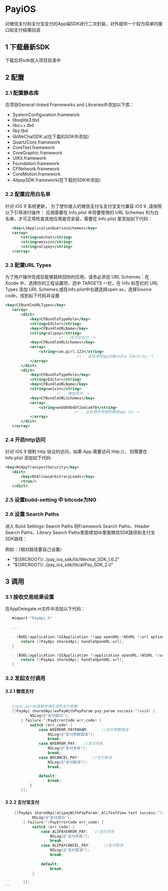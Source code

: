 # PayiOS
对微信支付和支付宝支付的App端SDK进行二次封装，对外提供一个较为简单的接口和支付结果回调

## 1 下载最新SDK

下载后将sdk放入项目目录中

## 2 配置

### 2.1 配置静态库

在项目General-linked Frameworks and Libraries中添加以下库：

 - SystemConfiguration.framework
 - libsqlite3.tbd
 - libc++.tbd
 - libz.tbd
 - libWeChatSDK.a(在下载的SDK中添加)
 - QuartzCore.framework
 - CoreText.framework
 - CoreGraphic.framework
 - UIKit.framework
 - Foundation.framework
 - CFNetwork.framework
 - CoreMotion.framework
 - AlipaySDK.framework(在下载的SDK中添加)

### 2.2 配置应用白名单
 针对 iOS 9 系统更新， 为了使你接入的微信支付与支付宝支付兼容 iOS 9 ,请按照以下引导进行操作： 应用需要在 Info.plist 中将要使用的 URL Schemes 列为白名单，才可正常检查其他应用是否安装，需要在 Info.plist 里添加如下代码：
 
 ```xml
 	<key>LSApplicationQueriesSchemes</key>
    <array>
        <string>wechat</string>
        <string>weixin</string>
        <string>alipay</string>
    </array>
 ```
 
### 2.3 配置URL Types
 为了用户操作完成后能够跳转回你的应用，请务必添加 URL Schemes：在 Xcode 中，选择你的工程设置项，选中 TARGETS 一栏，在 Info 标签栏的 URL Types 添加 URL Schemes,或在info.plist中右键选择open as，选择Source code，找到如下代码并设置
 
 ```xml
 <key>CFBundleURLTypes</key>
    <array>
        <dict>
            <key>CFBundleTypeRole</key>
            <string>Editor</string>
            <key>CFBundleURLName</key>
            <string>alipay</string>   
                         <!-- 支付宝支付-->
            <key>CFBundleURLSchemes</key>
            <array>
                <string>com.girl.123</string>
                                 <!-- 此处填写app的Bundle Identity-->
            </array>
        </dict>
        <dict>
            <key>CFBundleTypeRole</key>
            <string>Editor</string>
            <key>CFBundleURLName</key>
            <string>weixin</string>
                        <!-- 微信支付-->
            <key>CFBundleURLSchemes</key>
            <array>
                <string>wx6b69bdbf2adca4f8</string>
                                <!-- 此处填写申请的微信app id-->
            </array>
        </dict>
    </array>
 ```
 
### 2.4 开启http访问
 针对 iOS 9 限制 http 协议的访问，如果 App 需要访问 http://， 则需要在 Info.plist 添加如下代码:
 
 ```xml
 <key>NSAppTransportSecurity</key>
	<dict>
    	<key>NSAllowsArbitraryLoads</key>
    	<true/>
	</dict>
 ```
 
### 2.5 设置build-setting 中 bitcode为NO
 
### 2.6 设置 Search Paths

进入 Build Settings-Search Paths
将Framework Search Paths、Header Search Paths、Library Search Paths里面增加lib里面微信SDK路径和支付宝SDK路径：

例如：（相对路径要自己设置）

- "$(SRCROOT)/../pay_ios_sdk/lib/Wechat_SDK_1.6.2"
- "$(SRCROOT)/../pay_ios_sdk/lib/aliPay_SDK_2.0"

## 3 调用
 
### 3.1 接收交易结果设置
 
 在AppDelegate.m文件中添加以下代码：
 
 ```objective-c
 	#import "PayApi.h"
 	
 	...
 	
 	- (BOOL)application:(UIApplication *)app openURL:(NSURL *)url options:(NSDictionary<NSString *,id> *)options{
    	return [[PayApi sharedApi] handleOpenURL:url];
	}

	- (BOOL)application:(UIApplication *)application openURL:(NSURL *)url sourceApplication:(NSString *)sourceApplication annotation:(id)annotation {
    	return [[PayApi sharedApi] handleOpenURL:url];
	}
 ```
 
### 3.2 发起支付调用
 
#### 3.2.1 微信支付
 
 ```objective-c
 
 	//pay_param是服务端生成的支付参数
 	[[PayApi sharedApi]wxPayWithPayParam:pay_param success:^(void) {
            NSLog(@"支付成功");
        } failure:^(PayErrorCode err_code) {
            switch (err_code) {
                case WXERROR_PAYPARAM:      //支付参数错误
                    NSLog(@"支付参数错误");
                    break;
                case WXERROR_PAY:   //支付失败
                    NSLog(@"支付失败");
                    break;
                case WXCANCEL_PAY:      //支付取消
                    NSLog(@"支付取消");
                    break;
                    
                default:
                    break;
            }
        }];

 ```
 
#### 3.2.2 支付宝支付
```objective-c
	[[PayApi sharedApi]alipayWithPayParam:_AliTextView.text success:^(void){
            NSLog(@"支付成功");
        } failure:^(PayErrorCode err_code) {
            switch (err_code) {
                case ALIPAYERROR_PAY:   //支付失败
                    NSLog(@"支付失败");
                    break;
                case ALIPAYCANCEL_PAY:      //支付取消
                    NSLog(@"支付取消");
                    break;
    				
                default:
                    break;
            }

        }];
``